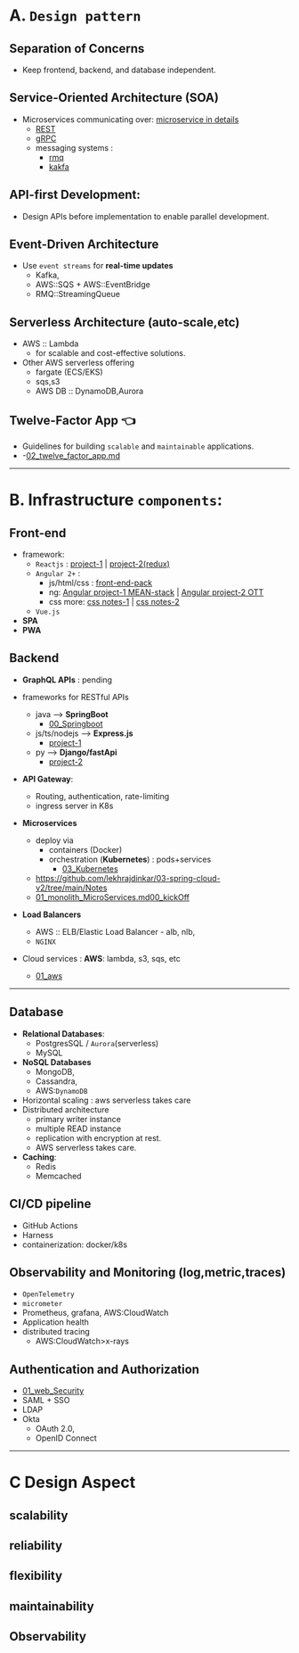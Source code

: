 # A. `Design pattern`
## Separation of Concerns
- Keep frontend, backend, and database independent.

## Service-Oriented Architecture (SOA)
- Microservices communicating over: [microservice in details](https://github.com/lekhrajdinkar/03-spring-cloud-v2/tree/main/Notes) 
  - [REST](../../00_Springboot/02_web/04_REST.md)
  - [gRPC](../../00_Springboot/02_web/08_gRPC%2Bwebflux.md)
  - messaging systems :
    - [rmq](../../06_messaging/rmq) 
    - [kakfa](../../06_messaging/kakfa)
  
## API-first Development:
- Design APIs before implementation to enable parallel development.

## Event-Driven Architecture
- Use `event streams` for **real-time updates** 
  - Kafka, 
  - AWS::SQS + AWS::EventBridge
  - RMQ::StreamingQueue

## Serverless Architecture (auto-scale,etc)
- AWS :: Lambda
  - for scalable and cost-effective solutions.
- Other AWS serverless offering 
  - fargate (ECS/EKS)
  - sqs,s3
  - AWS DB :: DynamoDB,Aurora

## Twelve-Factor App :point_left:
- Guidelines for building `scalable` and `maintainable` applications.
- -[02_twelve_factor_app.md](02_twelve_factor_app.md)

---
# B. Infrastructure `components`:
## Front-end
- framework:
  - `Reactjs` : [project-1](https://github.com/lekhrajdinkar/01-Frontend-reactJs) | [project-2(redux)](https://github.com/lekhrajdinkar/01-Frontend-ReactJS-16-redux)
  - `Angular 2+` :  
    - js/html/css : [front-end-pack](https://github.com/lekhrajdinkar/01-front-end-pack)
    - ng: [Angular project-1 MEAN-stack](https://github.com/lekhrajdinkar/01-Frontend-MEAN-stack) | [Angular project-2 OTT](https://github.com/lekhrajdinkar/99-project-01-OTT-ng)
    - css more: [css notes-1](https://github.com/lekhrajdinkar/Notes-HTML5-CSS3/tree/master/NOTES-CSS) | [css notes-2](https://github.com/lekhrajdinkar/Notes-HTML5-CSS3/tree/master/NOTES)
  - `Vue.js`
- **SPA**
- **PWA**

## Backend 
- **GraphQL APIs** : pending
- frameworks for RESTful APIs
  - java --> **SpringBoot** 
    - [00_Springboot](../../00_Springboot)
  - js/ts/nodejs --> **Express.js** 
    - [project-1](https://github.com/lekhrajdinkar/02-Backend-API-NodeJS)
  - py --> **Django/fastApi**
    - [project-2](https://github.com/lekhrajdinkar/02-Backend-Python)

- **API Gateway**:
  - Routing, authentication, rate-limiting
  - ingress server in K8s
- **Microservices**
  - deploy via
    - containers (Docker) 
    - orchestration (**Kubernetes**) : pods+services
      - [03_Kubernetes](../../03_Kubernetes)
  - https://github.com/lekhrajdinkar/03-spring-cloud-v2/tree/main/Notes
  - [01_monolith_MicroServices.md](../../03_Kubernetes/00_kickOff/01_monolith_MicroServices.md)[00_kickOff](../../03_Kubernetes/00_kickOff)
- **Load Balancers**
  - AWS :: ELB/Elastic Load Balancer - alb, nlb,
  - `NGINX`
- Cloud services : **AWS**: lambda, s3, sqs, etc
  - [01_aws](../../01_aws)
  
---
##  Database
- **Relational Databases**: 
  - PostgresSQL / `Aurora`(serverless)
  - MySQL
- **NoSQL Databases**
  - MongoDB, 
  - Cassandra, 
  - AWS:`DynamoDB`
- Horizontal scaling : aws serverless takes care
- Distributed architecture 
  - primary writer instance
  - multiple READ instance
  - replication with encryption at rest.
  - AWS serverless takes care.
- **Caching**: 
  - Redis
  - Memcached

## CI/CD pipeline
- GitHub Actions
- Harness
- containerization: docker/k8s

## Observability and Monitoring (log,metric,traces)
- `OpenTelemetry`
- `micrometer`
- Prometheus, grafana, AWS:CloudWatch
- Application health 
- distributed tracing
  - AWS:CloudWatch>x-rays

## Authentication and Authorization
- [01_web_Security](../01_web_Security)
- SAML + SSO
- LDAP
- Okta
  - OAuth 2.0,
  - OpenID Connect

---
# C Design Aspect
## scalability
## reliability
## flexibility
## maintainability
## Observability